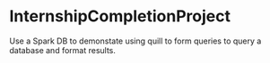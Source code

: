 # InternshipCompletionProject

Use a Spark DB to demonstate using quill to form queries to query a database and format results.
